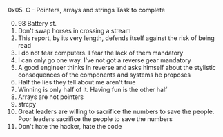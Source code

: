 0x05. C - Pointers, arrays and strings
Task to complete

0. 98 Battery st.
1. Don't swap horses in crossing a stream
2. This report, by its very length, defends itself against the risk of being read
3. I do not fear computers. I fear the lack of them
mandatory
4. I can only go one way. I've not got a reverse gear
mandatory
5. A good engineer thinks in reverse and asks himself about the stylistic consequences of the components and systems he proposes
6. Half the lies they tell about me aren't true
7. Winning is only half of it. Having fun is the other half
8. Arrays are not pointers
9. strcpy
10. Great leaders are willing to sacrifice the numbers to save the people. Poor leaders sacrifice the people to save the numbers
11. Don't hate the hacker, hate the code
